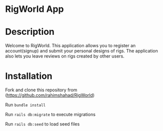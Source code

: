 # RigWorld App

# Description
Welcome to RigWorld. This application allows you to register an account(signup) and submit your personal designs of rigs. The application also lets you leave reviews on rigs created by other users.

# Installation
Fork and clone this repository from (https://github.com/rahimshahad/RigWorld)

Run `bundle install`

Run `rails db:migrate` to execute migrations

Run `rails db:seed` to load seed files


